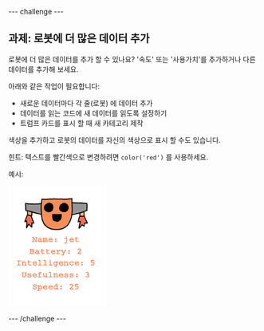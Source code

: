 \--- challenge \---

## 과제: 로봇에 더 많은 데이터 추가

로봇에 더 많은 데이터를 추가 할 수 있나요? '속도' 또는 '사용가치'를 추가하거나 다른 데이터를 추가해 보세요.

아래와 같은 작업이 필요합니다:

+ 새로운 데이터마다 각 줄(로봇) 에 데이터 추가 
+ 데이터를 읽는 코드에 새 데이터를 읽도록 설정하기
+ 트럼프 카드를 표시 할 때 새 카테고리 제작

색상을 추가하고 로봇의 데이터를 자신의 색상으로 표시 할 수도 있습니다.

힌트: 텍스트를 빨간색으로 변경하려면 `color('red')` 를 사용하세요.

예시:

![스크린샷](images/robotrumps-jet.png)

\--- /challenge \---
